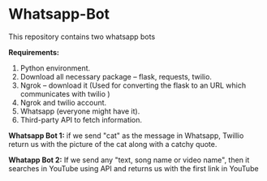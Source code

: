 # Whatsapp-Bot
This repository contains two whatsapp bots 

**Requirements:**
1.	Python environment.
2.	Download all necessary package – flask, requests, twilio.
3.	Ngrok – download it (Used for converting the flask to an URL which communicates with twilio )
4.	Ngrok and twilio account.
5.	Whatsapp (everyone might have it).
6.	Third-party API to fetch information.


**Whatsapp Bot 1:**
if we send "cat" as the message in Whatsapp, Twillio return us with the picture of the cat along with a catchy quote.

**Whatapp Bot 2:**
If we send any "text, song name or video name", then it searches in YouTube using API and returns us with the first link in YouTube
